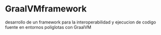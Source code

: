 # GraalVMframework
desarrollo de un framework para la interoperabilidad  y ejecucion de codigo fuente en entornos poliglotas con GraalVM
